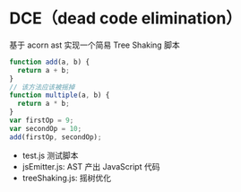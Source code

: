 # DCE（dead code elimination）

基于 acorn ast 实现一个简易 Tree Shaking 脚本

```js
function add(a, b) {
  return a + b;
}
// 该方法应该被摇掉
function multiple(a, b) {
  return a * b;
}
var firstOp = 9;
var secondOp = 10;
add(firstOp, secondOp);
```

- test.js 测试脚本
- jsEmitter.js: AST 产出 JavaScript 代码
- treeShaking.js: 摇树优化
